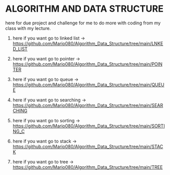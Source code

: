 # ALGORITHM AND DATA STRUCTURE
here for due project and challenge for me to do more with coding from my class with my lecture.			


   
1. here if you want go to linked list -> https://github.com/Mario080/Algorithm_Data_Structure/tree/main/LNKED_LIST

2. here if you want go to pointer -> https://github.com/Mario080/Algorithm_Data_Structure/tree/main/POINTER

3. here if you want go to queue -> https://github.com/Mario080/Algorithm_Data_Structure/tree/main/QUEUE

4. here if you want go to searching -> https://github.com/Mario080/Algorithm_Data_Structure/tree/main/SEARCHING

5. here if you want go to sorting -> https://github.com/Mario080/Algorithm_Data_Structure/tree/main/SORTING_C

6. here if you want go to stack -> https://github.com/Mario080/Algorithm_Data_Structure/tree/main/STACK

7. here if you want go to tree -> https://github.com/Mario080/Algorithm_Data_Structure/tree/main/TREE
